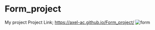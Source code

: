 # Form_project
My project
Project Link;
https://axel-ac.github.io/Form_project/
![form](https://user-images.githubusercontent.com/102467587/216674058-f53634a1-830c-4750-92d2-b158298f155d.gif)
